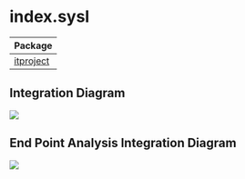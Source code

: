 


# index.sysl
| Package |
----|
[itproject](itproject/itproject.md)|

## Integration Diagram

<img src="https://plantuml.com/plantuml/svg/~1UDgCpZsBup0G1k1UlsAkIkLyEGbNX90F-uvhOZYyR66MeBKdaJQoP4PZDc7P_xu41HUkFDMWz-7LZ0QF68rWq3pfxYNF_gR7zFykJnCuP4aAKGH91iSiXpJvb__gwE3MmRUAhMT9tDP6i6Q3C9veZXfo7rZonD-zcMXRuMtyM8NI5O9d97HyRr3uKXg4MjvWjef_Bq2XlYWM_gfj8qdMKBgwSHOjmvS0sCloUY7NskhWZ2FuOnn9ywequoDrL265P6zaUHK0EoBt6PuEf6llhFWMXMnPeMLTIiOta1vEKrYlbRuey_X_in55zHw2MIyuJI6ADd2QYSAZf585Dk-pUSSQScTjq0SOzs7SmROnJbQ1BVhtIE-HdntBViSYT2n5SIPd6UspPTM7gm2dtJRljbXiqLPjRNu2003__w_Fk900">

## End Point Analysis Integration Diagram

<img src="https://plantuml.com/plantuml/svg/~1UDgCbCjkspmGXVTyYldpBx9oR4c-0e6HYzsYcnWeNDH04GYCDB7OqA90Zj84HT-zOAGs8XEwyigWFfwPmyFXQUyVEps5NhyMlVootNnStwm_NsxNAxZUhDOm6C1g0pURBQnNdxR__KLxg_RkbLqOufhgWsGaI2AS3GKDAgs-OqP3yspaK9GvFftPlqpYFG4fq69V4EH2OqP2bSnaN28S-1D4qsG-XW8jm0gH8-2XecV8qMHQL0tz8CgAQtu0GvmGVZA0AvuzxBMgo_nQIQNXWrIQow-58BHVbSvHDr-k9CyU6C2brkf7itIjnS6ealrYZU09DmR9d00ti4j7S7vUY7qXRK_BvKkvbgihgNZ-mlbOHwoc0aiI6ITi9QEmf2WDQeBQe8PC2YofaVUsl6wGQY_AXeb3ZCQzC8IwmP8mHbhW8xwjFWwPo-zQIt7OqXufhRIw5xBndqv23NJCD-IqLwiDEmkn1hdEYZyjDB6cyn1TLpadT1jUXEpVQrKIbdbx2CdHGtYRwQX7gD7nv5t1dZSWIlx5kRBZuqVRKfFZb2iPJBOUlaOQpK87xuIvy-zduFQv7GHlG1jLYotwNHH7EnuTt_Gg7qSXXvsZtVaJq_NNZI2EUyw0ssqIwg7plktyMGozW_4uxDrIRkd9cz9f38Dl_niX7r7V3fQGZbawjajtzk6-NK8wOsdYCH5B8uUPCdiOBXGdp7hjOdDc0_QqxEBSmIRC1kMfZPZDkOijc7NlONRlnC56p0wrLpHcTdgxMFmUDcDsUBt5CRCZsjsRl8VPlHD_SShiB3frRU6PpzccNRVHWbrWcTS7-Ji00F__H0cmLW00">

